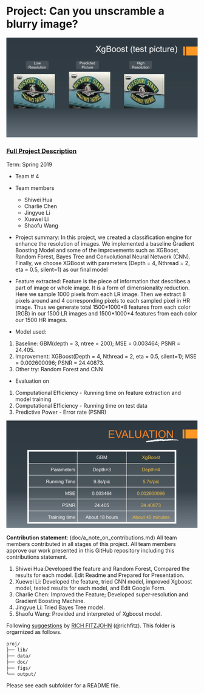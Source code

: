 # Project: Can you unscramble a blurry image? 
![image](figs/example2.png)

### [Full Project Description](doc/project3_desc.md)

Term: Spring 2019

+ Team # 4
+ Team members
	+ Shiwei Hua
	+ Charlie Chen
	+ Jingyue Li
	+ Xuewei Li
	+ Shaofu Wang

+ Project summary: In this project, we created a classification engine for enhance the resolution of images. We implemented a baseline Gradient Boosting Model and some of the improvements such as XGBoost, Random Forest, Bayes Tree and Convolutional Neural Network (CNN). Finally, we choose XGBoost with parameters (Depth = 4, Nthread = 2, eta = 0.5, silent=1) as our final model

+ Feature extracted: Feature is the piece of information that describes a part of image or whole image. It is a form of dimensionality reduction. Here we sample 1000 pixels from each LR image. Then we extract 8 pixels around and 4 corresponding pixels to each sampled pixel in HR image. Thus we generate total 1500\*1000\*8 features from each color (RGB) in our 1500 LR images and 1500\*1000\*4 features from each color our 1500 HR images. 

+ Model used:

1.  Baseline: GBM(depth = 3, ntree = 200); MSE = 0.003464; PSNR = 24.405.
2.  Improvement: XGBoost(Depth = 4, Nthread = 2, eta = 0.5, silent=1); MSE = 0.002600096; PSNR = 24.40873.
3.  Other try: Random Forest and CNN

+ Evaluation on
1.  Computational Efficiency - Running time on feature extraction and model training
2.  Computational Efficiency - Running time on test data 
3.  Predictive Power - Error rate (PSNR)

![image](figs/example4.png)
	
**Contribution statement**: (doc/a_note_on_contributions.md) All team members contributed in all stages of this project. All team members approve our work presented in this GitHub repository including this contributions statement. 

1. Shiwei Hua:Developed the feature and Random Forest, Compared the results for each model. Edit Readme and Prepared for Presentation.
2. Xuewei Li: Developed the feature, tried CNN model, improved Xgboost model, tested results for each model, and Edit Google Form.
3. Charlie Chen: Improved the Feature; Developed super-resolution and Gradient Boosting Machine.
4. Jingyue Li: Tried Bayes Tree model.
5. Shaofu Wang: Provided and interpreted of Xgboost model.

Following [suggestions](http://nicercode.github.io/blog/2013-04-05-projects/) by [RICH FITZJOHN](http://nicercode.github.io/about/#Team) (@richfitz). This folder is orgarnized as follows.

```
proj/
├── lib/
├── data/
├── doc/
├── figs/
└── output/
```

Please see each subfolder for a README file.
